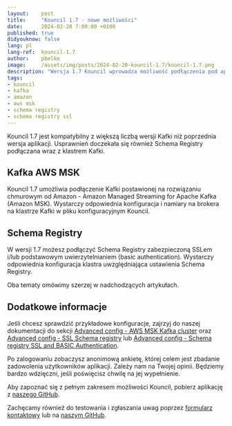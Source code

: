 ```yaml
---
layout:    post
title:     "Kouncil 1.7 - nowe możliwości"
date:      2024-02-20 7:00:00 +0100
published: true
didyouknow: false
lang: pl
lang-ref:  kouncil-1.7
author:    pbelke
image:     /assets/img/posts/2024-02-20-kouncil-1.7/kouncil-1.7.png
description: "Wersja 1.7 Kouncil wprowadza możliwość podłączenia pod aplikację Kafkę od Amazon, AWS MSK oraz zabezpieczoną przez SSL Schema Registry."
tags:
- kouncil
- kafka
- amazon
- aws msk
- schema registry
- schema registry ssl
---
```


Kouncil 1.7 jest kompatybilny z większą liczbą wersji Kafki niż poprzednia wersja aplikacji. Usprawnień doczekała się również Schema Registry podłączana wraz z klastrem Kafki.

## Kafka AWS MSK
Kouncil 1.7 umożliwia podłączenie Kafki postawionej na rozwiązaniu chmurowym od Amazon - Amazon Managed Streaming for Apache Kafka (Amazon MSK). Wystarczy odpowiednia konfiguracja i namiary na brokera na klastrze Kafki w pliku konfiguracyjnym Kouncil.

## Schema Registry
W wersji 1.7 możesz podłączyć Schema Registry zabezpieczoną SSLem i/lub podstawowym uwierzytelnianiem (basic authentication). Wystarczy odpowiednia konfiguracja klastra uwzględniająca ustawienia Schema Registry.

Oba tematy omówimy szerzej w nadchodzących artykułach.

## Dodatkowe informacje
Jeśli chcesz sprawdzić przykładowe konfiguracje, zajrzyj do naszej dokumentacji do sekcji [Advanced config - AWS MSK Kafka cluster](https://docs.kouncil.io/getting-started/deployment#advanced-config-amazon-msk-kafka-cluster) oraz [Advanced config - SSL Schema registry](https://docs.kouncil.io/getting-started/deployment#advanced-config-ssl-schema-registry) lub [Advanced config - Schema registry SSL and BASIC Authentication](https://docs.kouncil.io/getting-started/deployment#advanced-config-schema-registry-ssl-and-basic-authentication).

Po zalogowaniu zobaczysz anonimową ankietę, której celem jest zbadanie zadowolenia użytkowników aplikacji. Zależy nam na Twojej opinii. Będziemy bardzo wdzięczni, jeśli poświęcisz chwilę na jej wypełnienie.

Aby zapoznać się z pełnym zakresem możliwości Kouncil, pobierz aplikację z [naszego GitHub](https://github.com/consdata/kouncil).

Zachęcamy również do testowania i zgłaszania uwag poprzez [formularz kontaktowy](https://kouncil.io/contact-us/) lub na [naszym GitHub](https://github.com/consdata/kouncil).
